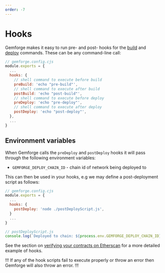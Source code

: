 ```yaml
---
order: -7
---
```


# Hooks

Gemforge makes it easy to run pre- and post- hooks for the [build](../commands/build.md) and [deploy](../commands/deploy.md) commands. These can be any command-line call:

```js
// gemforge.config.cjs
module.exports = {
  ...
  hooks: {
    // shell command to execute before build
    preBuild: 'echo "pre-build"',
    // shell command to execute after build
    postBuild: 'echo "post-build"',
    // shell command to execute before deploy
    preDeploy: 'echo "pre-deploy"',
    // shell command to execute after deploy
    postDeploy: 'echo "post-deploy"',
  },
  ...
}
```

## Environment variables

When Gemforge calls the `preDeploy` and `postDeploy` hooks it will pass through the following environment variables:

* `GEMFORGE_DEPLOY_CHAIN_ID` - chain id of network being deployed to

This can then be used in your hooks, e.g we may define a post-deployment script as follows:


```js
// gemforge.config.cjs
module.exports = {
  ...
  hooks: {
    postDeploy: 'node ./postDeployScript.js',
  }
  ...
}

// postDeployScript.js
console.log(`Deployed to chain: ${process.env.GEMFORGE_DEPLOY_CHAIN_ID}`);
```

See the section on [verifying your contracts on Etherscan](../advanced/etherscan.md) for a more detailed example of hooks.

!!!
If any of the hook scripts fail to execute properly or throw an error then Gemforge will also throw an error.
!!!
